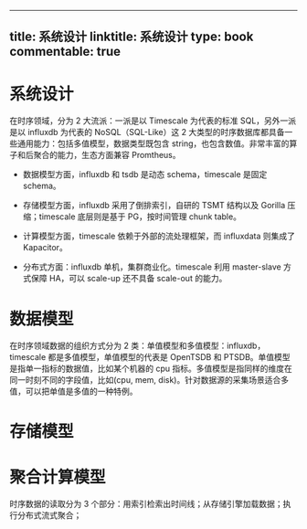 
---
title: 系统设计
linktitle: 系统设计
type: book
commentable: true
---

# 系统设计

在时序领域，分为 2 大流派：一派是以 Timescale 为代表的标准 SQL，另外一派是以 influxdb 为代表的 NoSQL（SQL-Like）这 2 大类型的时序数据库都具备一些通用能力：包括多值模型，数据类型既包含 string，也包含数值。非常丰富的算子和后聚合的能力，生态方面兼容 Promtheus。

- 数据模型方面，influxdb 和 tsdb 是动态 schema，timescale 是固定 schema。

- 存储模型方面，influxdb 采用了倒排索引，自研的 TSMT 结构以及 Gorilla 压缩；timescale 底层则是基于 PG，按时间管理 chunk table。

- 计算模型方面，timescale 依赖于外部的流处理框架，而 influxdata 则集成了 Kapacitor。

- 分布式方面：influxdb 单机，集群商业化。timescale 利用 master-slave 方式保障 HA，可以 scale-up 还不具备 scale-out 的能力。

# 数据模型

在时序领域数据的组织方式分为 2 类：单值模型和多值模型：influxdb，timescale 都是多值模型，单值模型的代表是 OpenTSDB 和 PTSDB。单值模型是指单一指标的数据值，比如某个机器的 cpu 指标。多值模型是指同样的维度在同一时刻不同的字段值，比如(cpu, mem, disk)。针对数据源的采集场景适合多值，可以把单值是多值的一种特例。

# 存储模型

# 聚合计算模型

时序数据的读取分为 3 个部分：用索引检索出时间线；从存储引擎加载数据；执行分布式流式聚合；

    